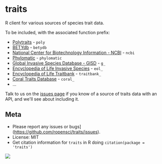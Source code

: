 traits
=======

R client for various sources of species trait data.

To be included, with the associated function prefix:

* [Polytraits](http://polytraits.lifewatchgreece.eu/download-api) - `poly`
* [BETYdb](http://www.betydb.org) - `betydb`
* [National Center for Biotechnology Information - NCBI](http://www.ncbi.nlm.nih.gov/) - `ncbi`
* [Phylomatic](http://phylodiversity.net/phylomatic/) - `phylomatic`
* [Global Invasive Species Database - GISD](http://www.issg.org/database/welcome/) - `g_`
* [Encyclopedia of Life Invasive Species](link) - `eol_`
* [Encyclopedia of Life Traitbank](link) - `traitbank_`
* [Coral Traits Database](http://coraltraits.org/) - `coral_`
* ...

Talk to us on the [issues page](https://github.com/ropensci/traits/issues) if you know of a source of traits data with an API, and we'll see about including it.

## Meta

* Please report any issues or bugs](https://github.com/ropensci/traits/issues).
* License: MIT
* Get citation information for `traits` in R doing `citation(package = 'traits')`

[![](http://ropensci.org/public_images/github_footer.png)](http://ropensci.org)
